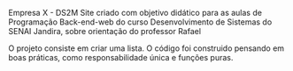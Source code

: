 Empresa X - DS2M Site criado com objetivo didático para as aulas de Programação Back-end-web do curso Desenvolvimento de Sistemas do SENAI Jandira, sobre orientação do professor Rafael

O projeto consiste em criar uma lista.
O código foi construido pensando em boas práticas, como responsabilidade única e funções puras.